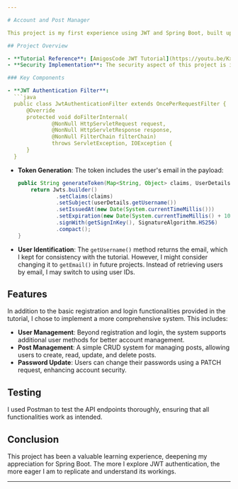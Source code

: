```yaml
---

# Account and Post Manager

This project is my first experience using JWT and Spring Boot, built upon a tutorial by AmigosCode. The primary goal is to create an account and post management system while gaining a deeper understanding of JWT authentication.

## Project Overview

- **Tutorial Reference**: [AmigosCode JWT Tutorial](https://youtu.be/KxqlJblhzfI?si=8ypzT0TmwivBOgqF)
- **Security Implementation**: The security aspect of this project is inspired by the tutorial, particularly the use of filters for JWT authentication.

### Key Components

- **JWT Authentication Filter**: 
  ```java
  public class JwtAuthenticationFilter extends OncePerRequestFilter {
      @Override
      protected void doFilterInternal(
              @NonNull HttpServletRequest request,
              @NonNull HttpServletResponse response,
              @NonNull FilterChain filterChain)
              throws ServletException, IOException {
      }
  }
  ```

- **Token Generation**: The token includes the user's email in the payload:
  ```java
  public String generateToken(Map<String, Object> claims, UserDetails userDetails) {
      return Jwts.builder()
              .setClaims(claims)
              .setSubject(userDetails.getUsername())
              .setIssuedAt(new Date(System.currentTimeMillis()))
              .setExpiration(new Date(System.currentTimeMillis() + 1000 * 60 * 24))
              .signWith(getSignInKey(), SignatureAlgorithm.HS256)
              .compact();
  }
  ```

- **User Identification**: The `getUsername()` method returns the email, which I kept for consistency with the tutorial. However, I might consider changing it to `getEmail()` in future projects. Instead of retrieving users by email, I may switch to using user IDs.

## Features

In addition to the basic registration and login functionalities provided in the tutorial, I chose to implement a more comprehensive system. This includes:

- **User Management**: Beyond registration and login, the system supports additional user methods for better account management.
- **Post Management**: A simple CRUD system for managing posts, allowing users to create, read, update, and delete posts.
- **Password Update**: Users can change their passwords using a PATCH request, enhancing account security.

## Testing

I used Postman to test the API endpoints thoroughly, ensuring that all functionalities work as intended.

## Conclusion

This project has been a valuable learning experience, deepening my appreciation for Spring Boot. The more I explore JWT authentication, the more eager I am to replicate and understand its workings.

---
```

